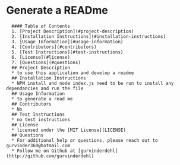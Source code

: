 # Generate a READme
          
      #### Table of Contents
      1. [Project Description](#project-description)
      2. [Installation Instructions](#installation-instructions)
      3. [Usage Information](#usage-information)
      4. [Contributors](#contributors)
      5. [Test Instructions](#test-instructions)
      6. [License](#license)
      7. [Questions](#questions)
      ## Project Description
      * to use this application and develop a readme
      ## Installation Instructions
      * NPM install and node index.js need to be run to install any dependancies and run the file 
      ## Usage Information
      * to generate a read me
      ## Contributors
      * No
      ## Test Instructions
      * no test instructions 
      ## License
      * licensed under the [MIT License](LICENSE)
      ## Questions
      * For additional help or questions, please reach out to gurvinder360@hotmail.com
      * Follow me on Github at [gurvinderdehl](http://github.com/gurvinderdehl)